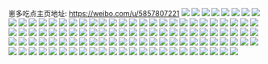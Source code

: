 崽多吃点主页地址: https://weibo.com/u/5857807221 
![](https://wx4.sinaimg.cn/mw2000/006oqLfDly1h8qz7canesj30u0140tfa.jpg) 
![](https://wx4.sinaimg.cn/mw2000/006oqLfDly1h8qz7cj2lbj30u013nn2n.jpg) 
![](https://wx4.sinaimg.cn/mw2000/006oqLfDly1h8qz7bwcc3j30u01400zr.jpg) 
![](https://wx4.sinaimg.cn/mw2000/006oqLfDly1h8qz7c2gofj30u01407bg.jpg) 
![](https://wx4.sinaimg.cn/mw2000/006oqLfDly1h8laloqu4bj30hs0hsaa1.jpg) 
![](https://wx4.sinaimg.cn/mw2000/006oqLfDly1h8awwzd0l9j30u0140wlo.jpg) 
![](https://wx4.sinaimg.cn/mw2000/006oqLfDly1h8awwzmifoj30u0140qaa.jpg) 
![](https://wx4.sinaimg.cn/mw2000/006oqLfDly1h80derz6pyj30u00udjui.jpg) 
![](https://wx4.sinaimg.cn/mw2000/006oqLfDly1h7nd6vxjnrj30u014dtld.jpg) 
![](https://wx4.sinaimg.cn/mw2000/006oqLfDly1h7nd6vcxixj30u015z13a.jpg) 
![](https://wx4.sinaimg.cn/mw2000/006oqLfDly1h7nd6wagrbj30u012yk2j.jpg) 
![](https://wx4.sinaimg.cn/mw2000/006oqLfDly1h7nd6vokvuj30u013zdpn.jpg) 
![](https://wx4.sinaimg.cn/mw2000/006oqLfDly1h7fhy03r01j30u00xi0ww.jpg) 
![](https://wx4.sinaimg.cn/mw2000/006oqLfDly1h7fhxzu78gj30u013owfz.jpg) 
![](https://wx4.sinaimg.cn/mw2000/006oqLfDly1h71o3knszmj30vj0sv0vn.jpg) 
![](https://wx4.sinaimg.cn/mw2000/006oqLfDly1h71g3pkyzsj30ja13awee.jpg) 
![](https://wx4.sinaimg.cn/mw2000/006oqLfDly1h6sckca9j0j30u0140q5e.jpg) 
![](https://wx4.sinaimg.cn/mw2000/006oqLfDly1h6kxievb25j30u0140q8g.jpg) 
![](https://wx4.sinaimg.cn/mw2000/006oqLfDly1h6kxif5lboj30u0140jvp.jpg) 
![](https://wx4.sinaimg.cn/mw2000/006oqLfDly1h6kxiek0zjj30u01fbn0a.jpg) 
![](https://wx4.sinaimg.cn/mw2000/006oqLfDly1h6e53qrnq6j30u014010e.jpg) 
![](https://wx4.sinaimg.cn/mw2000/006oqLfDly1h69vvzj8voj30u0140tfm.jpg) 
![](https://wx4.sinaimg.cn/mw2000/006oqLfDly1h675xx55pcj30oq0xcjte.jpg) 
![](https://wx4.sinaimg.cn/mw2000/006oqLfDly1h4qer2rvlgj30u0140qa0.jpg) 
![](https://wx4.sinaimg.cn/mw2000/006oqLfDly1h4qer21dvtj30u0140gt6.jpg) 
![](https://wx4.sinaimg.cn/mw2000/006oqLfDly1h4hyz6225mj30u01qwn1l.jpg) 
![](https://wx4.sinaimg.cn/mw2000/006oqLfDly1h4hyz6tjlpj31400u07ch.jpg) 
![](https://wx4.sinaimg.cn/mw2000/006oqLfDly1h4er8v46aij30u0140wlk.jpg) 
![](https://wx4.sinaimg.cn/mw2000/006oqLfDly1h45r9g70ysj30u0118776.jpg) 
![](https://wx4.sinaimg.cn/mw2000/006oqLfDly1h43dq65l1fj30u01sy7c6.jpg) 
![](https://wx4.sinaimg.cn/mw2000/006oqLfDly1h43dq5rw1uj30u0140n3d.jpg) 
![](https://wx4.sinaimg.cn/mw2000/006oqLfDly1h4278tr5d5j30u01sy0y1.jpg) 
![](https://wx4.sinaimg.cn/mw2000/006oqLfDly1h4278sr8gkj30u01fowin.jpg) 
![](https://wx4.sinaimg.cn/mw2000/006oqLfDly1h3ym94u3yjj30u0140gt5.jpg) 
![](https://wx4.sinaimg.cn/mw2000/006oqLfDly1h3ym6p6ix1j31400u0104.jpg) 
![](https://wx4.sinaimg.cn/mw2000/006oqLfDly1h3ym7z6664j31410u0jy0.jpg) 
![](https://wx4.sinaimg.cn/mw2000/006oqLfDly1h3ym6owc8ij31400u041j.jpg) 
![](https://wx4.sinaimg.cn/mw2000/006oqLfDly1h3ym6o4xbhj30u0140te7.jpg) 
![](https://wx4.sinaimg.cn/mw2000/006oqLfDly1h3ym8raku4j30u0140qgq.jpg) 
![](https://wx4.sinaimg.cn/mw2000/006oqLfDly1h3ym8rkjh0j31400u0qdi.jpg) 
![](https://wx4.sinaimg.cn/mw2000/006oqLfDly1h3m1eg2xjhj30u0142tf1.jpg) 
![](https://wx4.sinaimg.cn/mw2000/006oqLfDly1h3jthqb02ej30wi17c4ao.jpg) 
![](https://wx4.sinaimg.cn/mw2000/006oqLfDly1h3jthr8o87j33402c01kz.jpg) 
![](https://wx4.sinaimg.cn/mw2000/006oqLfDly1h3igweq1xlj30u01400zu.jpg) 
![](https://wx4.sinaimg.cn/mw2000/006oqLfDly1h3b99g0apyj31400u0n6g.jpg) 
![](https://wx4.sinaimg.cn/mw2000/006oqLfDly1h3b99gt1aqj31420u0jzk.jpg) 
![](https://wx4.sinaimg.cn/mw2000/006oqLfDly1h3b99hgv5hj30u01hck06.jpg) 
![](https://wx4.sinaimg.cn/mw2000/006oqLfDly1h3b9awysyqj30u012vgrt.jpg) 
![](https://wx4.sinaimg.cn/mw2000/006oqLfDly1h382wurgqtj30u011lte1.jpg) 
![](https://wx4.sinaimg.cn/mw2000/006oqLfDly1h2zwfg2ggxj30u0140wkk.jpg) 
![](https://wx4.sinaimg.cn/mw2000/006oqLfDly1h2suxw3yo8j30u013wdkz.jpg) 
![](https://wx4.sinaimg.cn/mw2000/006oqLfDly1h2suxyjippj30qc0o63zq.jpg) 
![](https://wx4.sinaimg.cn/mw2000/006oqLfDly1h2pbr7ha44j30u0140wks.jpg) 
![](https://wx4.sinaimg.cn/mw2000/006oqLfDly1h2msjodf93j30j60j6408.jpg) 
![](https://wx4.sinaimg.cn/mw2000/006oqLfDly1h2dst2tnkvj31400u0ahh.jpg) 
![](https://wx4.sinaimg.cn/mw2000/006oqLfDly1h2dst3blnwj31400u0aii.jpg) 
![](https://wx4.sinaimg.cn/mw2000/006oqLfDly1h2dst4atfkj31400u079o.jpg) 
![](https://wx4.sinaimg.cn/mw2000/006oqLfDly1h2dst29g30j31400u0k03.jpg) 
![](https://wx4.sinaimg.cn/mw2000/006oqLfDly1h2dsuf00buj31400u00xr.jpg) 
![](https://wx4.sinaimg.cn/mw2000/006oqLfDly1h2dst4u6aij31400u078t.jpg) 
![](https://wx4.sinaimg.cn/mw2000/006oqLfDly1h2dswh4odrj30u0140do0.jpg) 
![](https://wx4.sinaimg.cn/mw2000/006oqLfDly1h2dszoah8ij31400u07dt.jpg) 
![](https://wx4.sinaimg.cn/mw2000/006oqLfDly1h2bopa73vuj30u0140wkk.jpg) 
![](https://wx4.sinaimg.cn/mw2000/006oqLfDly1h2bop9z2wmj30u0140jxg.jpg) 
![](https://wx4.sinaimg.cn/mw2000/006oqLfDly1h2bopai075j30u0141jx9.jpg) 
![](https://wx4.sinaimg.cn/mw2000/006oqLfDly1h28bjsxzitj30u013o10v.jpg) 
![](https://wx4.sinaimg.cn/mw2000/006oqLfDly1h1wdjpheuoj30sd14kq98.jpg) 
![](https://wx4.sinaimg.cn/mw2000/006oqLfDly1h1qxubs6gpj30th14d0ye.jpg) 
![](https://wx4.sinaimg.cn/mw2000/006oqLfDly1h1nhi910lij30p00xcgp7.jpg) 
![](https://wx4.sinaimg.cn/mw2000/006oqLfDly1h1nhjtcyq8j30p00xcq6m.jpg) 
![](https://wx4.sinaimg.cn/mw2000/006oqLfDly1h1e3ptivcxj30vj0iidik.jpg) 
![](https://wx4.sinaimg.cn/mw2000/006oqLfDly1h197098dr7j30u0141wk5.jpg) 
![](https://wx4.sinaimg.cn/mw2000/006oqLfDly1h19709ylhij30u0141q8t.jpg) 
![](https://wx4.sinaimg.cn/mw2000/006oqLfDly1h1970a8f1kj30u0140dmg.jpg) 
![](https://wx4.sinaimg.cn/mw2000/006oqLfDly1h0t0tagzwpj30u010ojx1.jpg) 
![](https://wx4.sinaimg.cn/mw2000/006oqLfDly1h0t0tawd48j30u011sqbh.jpg) 
![](https://wx4.sinaimg.cn/mw2000/006oqLfDly1gzqqhu1s3ij30p00xcn2s.jpg) 
![](https://wx4.sinaimg.cn/mw2000/006oqLfDly1gzc9joksgyj30u010fjxr.jpg) 
![](https://wx4.sinaimg.cn/mw2000/006oqLfDly1gzc9jnhw8zj30u01640yt.jpg) 
![](https://wx4.sinaimg.cn/mw2000/006oqLfDly1gz9kd2in2lj30u010cjsw.jpg) 
![](https://wx4.sinaimg.cn/mw2000/006oqLfDly1gyx97jz78yj30qa0hbdj1.jpg) 
![](https://wx4.sinaimg.cn/mw2000/006oqLfDly1gxxf9mvmoxj30u0140wn7.jpg) 
![](https://wx4.sinaimg.cn/mw2000/006oqLfDly1gxnm49ulroj30u014045r.jpg) 
![](https://wx4.sinaimg.cn/mw2000/006oqLfDly1gxi0taqo2uj30u0140wm2.jpg) 
![](https://wx4.sinaimg.cn/mw2000/006oqLfDly1gxi0sveyfgj30sa1l9dl9.jpg) 
![](https://wx4.sinaimg.cn/mw2000/006oqLfDly1gxddbfhwxzj31400u0466.jpg) 
![](https://wx4.sinaimg.cn/mw2000/006oqLfDly1gx9wx2x3h5j30u0140113.jpg) 
![](https://wx4.sinaimg.cn/mw2000/006oqLfDly1gx3vxcfuhvj30u0140qch.jpg) 
![](https://wx4.sinaimg.cn/mw2000/006oqLfDly1gx3vxctmq3j30u015stg3.jpg) 
![](https://wx4.sinaimg.cn/mw2000/006oqLfDly1gx3vxdeagmj30u01rmk1k.jpg) 
![](https://wx4.sinaimg.cn/mw2000/006oqLfDly1gx3vxdrb5dj30mi0k70vh.jpg) 
![](https://wx4.sinaimg.cn/mw2000/006oqLfDly1gx22m0cz4kj30u01407c3.jpg) 
![](https://wx4.sinaimg.cn/mw2000/006oqLfDly1gx22ndmk4lj30u014010j.jpg) 
![](https://wx4.sinaimg.cn/mw2000/006oqLfDly1gx0jwpucdrj30u0140n8b.jpg) 
![](https://wx4.sinaimg.cn/mw2000/006oqLfDly1gwzxnvuu1jj31400u0qa0.jpg) 
![](https://wx4.sinaimg.cn/mw2000/006oqLfDly1gwuy69bzwaj31400u0dsa.jpg) 
![](https://wx4.sinaimg.cn/mw2000/006oqLfDly1gwu4gz78lgj30pb0qcwke.jpg) 
![](https://wx4.sinaimg.cn/mw2000/006oqLfDly1gwu4fnqtikj30u0140gvu.jpg) 
![](https://wx4.sinaimg.cn/mw2000/006oqLfDly1gwu4fnh9vdj31400u0n2j.jpg) 
![](https://wx4.sinaimg.cn/mw2000/006oqLfDly1gwpbbupposj31400u0tke.jpg) 
![](https://wx4.sinaimg.cn/mw2000/006oqLfDly1gwpbccbpqej31400u0wnk.jpg) 
![](https://wx4.sinaimg.cn/mw2000/006oqLfDly1gwpbcd2vrgj31400u0qdm.jpg) 
![](https://wx4.sinaimg.cn/mw2000/006oqLfDly1gwp0nrvmlvj30u00u046m.jpg) 
![](https://wx4.sinaimg.cn/mw2000/006oqLfDly1gwmp6xdvumj32c02g37wh.jpg) 
![](https://wx4.sinaimg.cn/mw2000/006oqLfDly1gwmp6weinbj31sh1zx1hv.jpg) 
![](https://wx4.sinaimg.cn/mw2000/006oqLfDly1gtdw1gwe2nj60qj0gcwex02.jpg) 
